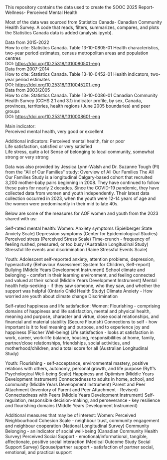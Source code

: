 This repository contains the data used to create the SOOC 2025 Report- Wellness- Perceived Mental Health

Most of the data was sourced from Statistics Canada- Canadian Community Health Survey. A code that reads, filters, summarizes, compares, and plots the Statistics Canada data is added (analysis.ipynb). 

Data from 2015-2022		
How to cite: Statistics Canada. Table 13-10-0805-01  Health characteristics, two-year period estimates, census metropolitan areas and population centres		
DOI: https://doi.org/10.25318/1310080501-eng		
Data from 2007-2014		
How to cite: Statistics Canada. Table 13-10-0452-01  Health indicators, two-year period estimates		
DOI: https://doi.org/10.25318/1310045201-eng		
Data from 2003/2005		
How to cite: Statistics Canada. Table 13-10-0086-01  Canadian Community Health Survey (CCHS 2.1 and 3.1) indicator profile, by sex, Canada, provinces, territories, health regions (June 2005 boundaries) and peer groups		
DOI: https://doi.org/10.25318/1310008601-eng

Main indicator:		
Perceived mental health, very good or excellent 		

Additional indicators: 
Perceived mental health, fair or poor 		
Life satisfaction, satisfied or very satisfied 		
Life stress, quite a lot 
Sense of belonging to local community, somewhat strong or very strong		

Data was also provided by Jessica Lynn-Walsh and Dr. Suzanne Tough (PI) from the "All of Our Families" study: 
Overview of All Our Families
The All Our Families Study is a longitudinal Calgary-based cohort that recruited 3,200 mother-baby pairs beginning in 2008. They have continued to follow these pairs for 
nearly 2 decades. Since the COVID-19 pandemic, they have collected data from women and youth independently. Their latest data collection occurred in 2023, when the 
youth were 12-14 years of age and the women were predominantly in their mid to late 40s. 

Below are some of the measures for AOF women and youth from the 2023 shared with us: 

Self-rated mental health:
Women:
Anxiety symptoms (Spielberger State Anxiety Scale)
Depression symptoms (Center for Epidemiological Studies)
Perceived stress (Perceived Stress Scale)
Time-crunch - frequency of feeling rushed, pressured, or too busy (Australian Longitudinal Study)
Stressful life events and discrimination (Raine Stressful Events Scale)

Youth:
Adolescent self-reported anxiety, attention problems, depression, hyperactivity (Behaviour Assessment System for Children, Self-report)
Bullying (Middle Years Development Instrument)
School climate and belonging - comfort in their learning environment, and feeling connected and valued at their school (Middle Years Development Instrument)
Mental health help-seeking - if they saw someone, who they saw, and whether the support was helpful (Ontario Child Health Study)
Climate Anxiety - How worried are youth about climate change 
Discrimination

Self-rated happiness and life satisfaction:
Women:
Flourishing - comprising domains of happiness and life satisfaction, mental and physical health, meaning and purpose, character and virtue, close social relationships, and financial and material stability (Secure Flourish)
Connections to self - how important is it to feel meaning and purpose, and to experience joy and happiness (Fischer Well-being)
Life satisfaction - looks at satisfaction in work, career, work-life balance, housing, responsibilities at home, family, partner/close relationships, friendships, social activities, and motherhood/children, and a total score for all (Australian Longitudinal Study)

Youth: 
Flourishing - self-acceptance, environmental mastery, positive relations with others, autonomy, personal growth, and life purpose (Ryff’s Psychological Well-being Scale)
Happiness and Optimism (Middle Years Development Instrument)
Connectedness to adults in home, school, and community (Middle Years Development Instrument)
Parent and Peer Attachment (Inventory of Parent and Peer Attachment - Revised)
Connectedness with Peers (Middle Years Development Instrument)
Self-regulation, responsible decision-making, and perseverance - key resilience and flourishing domains (Middle Years Development Instrument)

Additional measures that may be of interest:
Women:
Perceived Neighbourhood Cohesion Scale - neighbour trust, community engagement and neighbour cooperation (National Longitudinal Survey)
Community Belonging - an indicator of social well-being (Canadian Community Health Survey)
Perceived Social Support - emotional/informational, tangible, affectionate, positive social interaction (Medical Outcome Study Social Support Survey)
Spouse/partner support - satisfaction of partner social, emotional, and practical support 


